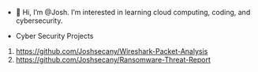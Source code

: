 - 👋 Hi, I’m @Josh. I’m interested in learning cloud computing, coding, and cybersecurity.

 - Cyber Security Projects
1. https://github.com/Joshsecany/Wireshark-Packet-Analysis
2. https://github.com/Joshsecany/Ransomware-Threat-Report
